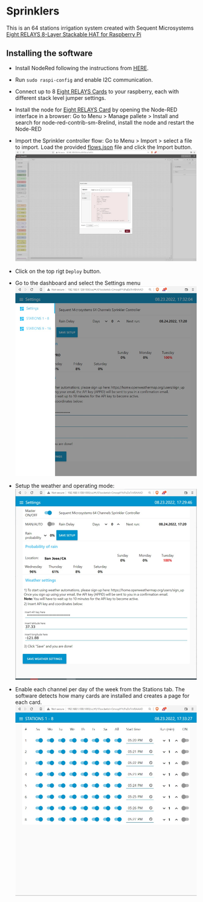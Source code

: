 # Sprinklers 

This is an 64 stations irrigation system created with Sequent Microsystems [Eight RELAYS 8-Layer Stackable HAT for Raspberry Pi](https://sequentmicrosystems.com/collections/industrial-automation/products/8-relays-stackable-card-for-raspberry-pi)

## Installing the software

* Install NodeRed following the instructions from [HERE](https://help.ubidots.com/en/articles/1958375-how-to-install-node-red-in-raspberry-pi).

* Run ```sudo raspi-config``` and enable I2C communication.

* Connect up to 8 [Eight RELAYS Cards](https://sequentmicrosystems.com/collections/industrial-automation/products/8-relays-stackable-card-for-raspberry-pi) to your raspberry, each with different stack level jumper settings.  

* Install the node for [Eight RELAYS Card](https://sequentmicrosystems.com/collections/industrial-automation/products/8-relays-stackable-card-for-raspberry-pi) by opening the Node-RED interface in a browser: Go to Menu > Manage pallete > Install and search for node-red-contrib-sm-8relind, install the node and restart the Node-RED

* Import the Sprinkler controller flow: Go to Menu > Import > select a file to import. Load the provided [flows.json](https://github.com/SequentMicrosystems/8relind-rpi/blob/main/node-red/Sprinklers/flows.json) file and click the Import button.
![import](Pic/Import1.jpg)

* Click on the top rigt ```Deploy``` button.

* Go to the dashboard and select  the Settings menu
![Settings](Pic/Settings2.jpg)

* Setup the weather and operating mode:
![Settings1](Pic/Settings1_1.jpg)

* Enable each channel per day of the week from the Stations tab. The software detects how many cards are installed and creates a page for each card.
![Stations1-8](Pic/Stations1-8.jpg)


